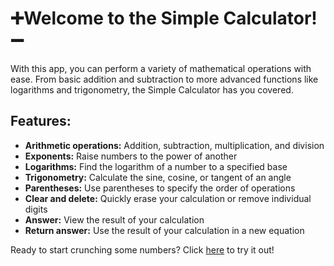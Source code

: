 # :heavy_plus_sign:Welcome to the Simple Calculator!:heavy_minus_sign:

With this app, you can perform a variety of mathematical operations with ease. From basic addition and subtraction to more advanced functions like logarithms and 
trigonometry, the Simple Calculator has you covered.

## Features:
- **Arithmetic operations:** Addition, subtraction, multiplication, and division
- **Exponents:** Raise numbers to the power of another
- **Logarithms:** Find the logarithm of a number to a specified base
- **Trigonometry:** Calculate the sine, cosine, or tangent of an angle
- **Parentheses:** Use parentheses to specify the order of operations
- **Clear and delete:** Quickly erase your calculation or remove individual digits
- **Answer:** View the result of your calculation
- **Return answer:** Use the result of your calculation in a new equation

Ready to start crunching some numbers? Click [here](https://yashexe.github.io/Simple-Calculator/) to try it out!
